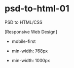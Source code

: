 # psd-to-html-01
PSD to HTML/CSS

[Responsive Web Design]

  - mobile-first
  
  - min-width: 768px
  
  - min-width: 1000px
